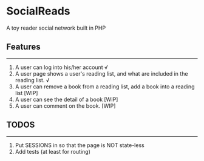 # SocialReads
A toy reader social network built in PHP

## Features
-----------------------------
1. A user can log into his/her account √
2. A user page shows a user's reading list, and what are included in the reading list. √
3. A user can remove a book from a reading list, add a book into a reading list [WIP]
4. A user can see the detail of a book [WIP]
5. A user can comment on the book. [WIP]

## TODOS
-----------------------------
1. Put SESSIONS in so that the page is NOT state-less
2. Add tests (at least for routing)
